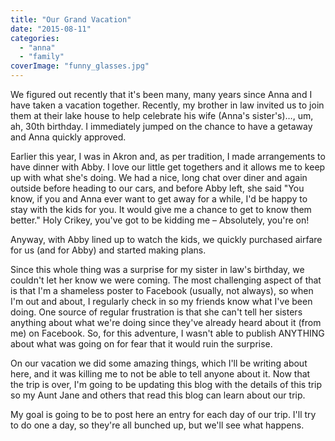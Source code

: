 ```yaml
---
title: "Our Grand Vacation"
date: "2015-08-11"
categories: 
  - "anna"
  - "family"
coverImage: "funny_glasses.jpg"
---
```


We figured out recently that it's been many, many years since Anna and I have taken a vacation together. Recently, my brother in law invited us to join them at their lake house to help celebrate his wife (Anna's sister's)…, um, ah, 30th birthday. I immediately jumped on the chance to have a getaway and Anna quickly approved.

Earlier this year, I was in Akron and, as per tradition, I made arrangements to have dinner with Abby. I love our little get togethers and it allows me to keep up with what she's doing. We had a nice, long chat over diner and again outside before heading to our cars, and before Abby left, she said "You know, if you and Anna ever want to get away for a while, I'd be happy to stay with the kids for you. It would give me a chance to get to know them better." Holy Crikey, you've got to be kidding me – Absolutely, you're on!

Anyway, with Abby lined up to watch the kids, we quickly purchased airfare for us (and for Abby) and started making plans.

Since this whole thing was a surprise for my sister in law's birthday, we couldn't let her know we were coming. The most challenging aspect of that is that I'm a shameless poster to Facebook (usually, not always), so when I'm out and about, I regularly check in so my friends know what I've been doing. One source of regular frustration is that she can't tell her sisters anything about what we're doing since they've already heard about it (from me) on Facebook. So, for this adventure, I wasn't able to publish ANYTHING about what was going on for fear that it would ruin the surprise.

On our vacation we did some amazing things, which I'll be writing about here, and it was killing me to not be able to tell anyone about it. Now that the trip is over, I'm going to be updating this blog with the details of this trip so my Aunt Jane and others that read this blog can learn about our trip.

My goal is going to be to post here an entry for each day of our trip. I'll try to do one a day, so they're all bunched up, but we'll see what happens.
